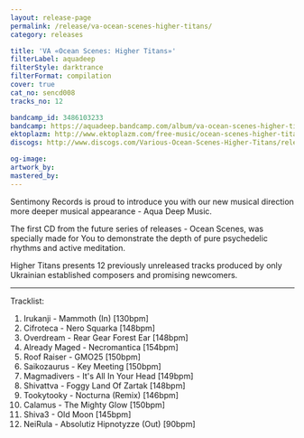 ```yaml
---
layout: release-page
permalink: /release/va-ocean-scenes-higher-titans/
category: releases

title: 'VA «Ocean Scenes: Higher Titans»'
filterLabel: aquadeep
filterStyle: darktrance
filterFormat: compilation
cover: true
cat_no: sencd008
tracks_no: 12

bandcamp_id: 3486103233
bandcamp: https://aquadeep.bandcamp.com/album/va-ocean-scenes-higher-titans
ektoplazm: http://www.ektoplazm.com/free-music/ocean-scenes-higher-titans
discogs: http://www.discogs.com/Various-Ocean-Scenes-Higher-Titans/release/2023159

og-image: 
artwork_by: 
mastered_by: 
---
```


Sentimony Records is proud to introduce you with our new musical direction more deeper musical appearance - Aqua Deep Music.

The first CD from the future series of releases - Ocean Scenes, was specially made for You to demonstrate the depth of pure psychedelic rhythms and active meditation.

Higher Titans presents 12 previously unreleased tracks produced by only Ukrainian established composers and promising newcomers.

---
Tracklist:

01. Irukanji - Mammoth (In) [130bpm]
02. Cifroteca - Nero Squarka [148bpm]
03. Overdream - Rear Gear Forest Ear [148bpm]
04. Already Maged - Necromantica [154bpm]
05. Roof Raiser - GMO25 [150bpm]
06. Saikozaurus - Key Meeting [150bpm]
07. Magmadivers - It's All In Your Head [149bpm]
08. Shivattva - Foggy Land Of Zartak [148bpm]
09. Tookytooky - Nocturna (Remix) [146bpm]
10. Calamus - The Mighty Glow [150bpm]
11. Shiva3 - Old Moon [145bpm]
12. NeiRula - Absolutiz Hipnotyzze (Out) [90bpm]
